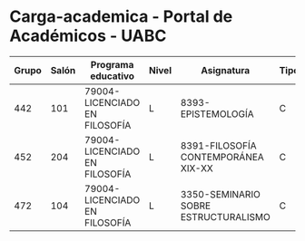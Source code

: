 # Carga-academica - Portal de Académicos - UABC

|Grupo|	Salón	|Programa educativo	|Nivel	|Asignatura	                                             |Tipo|	Horario	     |L  | M  |MM	|J   |V   | S  |
|-----|---------|-------------------|-------|-----------                                             |----|----------    |---|--- |-----|----|----|----|
|442  |101      |	79004-LICENCIADO EN FILOSOFÍA       |	L|	8393-EPISTEMOLOGÍA	                  |C  |08:00  -10:00 |	 |M   |     |J   |    |     |		
|452  |	204     | 	79004-LICENCIADO EN FILOSOFÍA       |	L|8391-FILOSOFÍA CONTEMPORÁNEA XIX-XX	  |C  |	08:00  -10:00|L	 |    |MM	|		
|472  |104      |	79004-LICENCIADO EN FILOSOFÍA       |L	 |3350-SEMINARIO SOBRE ESTRUCTURALISMO	  |C  |10:00  -12:00 |	 |M	  |	    |J   |	||